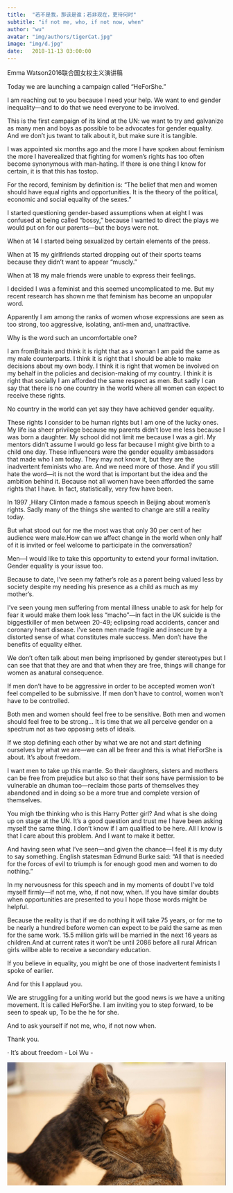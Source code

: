 ```yaml
---
title:  "若不是我，那该是谁；若非现在，更待何时"
subtitle: "if not me, who, if not now, when"
author: "wu"
avatar: "img/authors/tigerCat.jpg"
image: "img/d.jpg"
date:   2018-11-13 03:00:00
---
```


Emma Watson2016联合国女权主义演讲稿


Today we are launching a campaign called “HeForShe.”

 

I am reaching out to you because I need your help. We want to end gender inequality—and to do that we need everyone to be involved.

 

This is the first campaign of its kind at the UN: we want to try and galvanize as many men and boys as possible to be advocates for gender equality. And we don’t jus twant to talk about it, but make sure it is tangible.

 

I was appointed six months ago and the more I have spoken about feminism the more I haverealized that fighting for women’s rights has too often become synonymous with man-hating. If there is one thing I know for certain, it is that this has tostop.

 

For the record, feminism by definition is: “The belief that men and women should have equal rights and opportunities. It is the theory of the political, economic and social equality of the sexes.”

 

I started questioning gender-based assumptions when at eight I was confused at being called “bossy,” because I wanted to direct the plays we would put on for our parents—but the boys were not.

 

When at 14 I started being sexualized by certain elements of the press.

 

When at 15 my girlfriends started dropping out of their sports teams because they didn’t want to appear “muscly.”

 

When at 18 my male friends were unable to express their feelings.

 

I decided I was a feminist and this seemed uncomplicated to me. But my recent research has shown me that feminism has become an unpopular word.

 

Apparently I am among the ranks of women whose expressions are seen as too strong, too aggressive, isolating, anti-men and, unattractive.

 

Why is the word such an uncomfortable one?

 

I am fromBritain and think it is right that as a woman I am paid the same as my male counterparts. I think it is right that I should be able to make decisions about my own body. I think it is right that women be involved on my behalf in the policies and decision-making of my country. I think it is right that socially I am afforded the same respect as men. But sadly I can say that there is no one country in the world where all women can expect to receive these rights.

 

No country in the world can yet say they have achieved gender equality.

 

These rights I consider to be human rights but I am one of the lucky ones. My life isa sheer privilege because my parents didn’t love me less because I was born a daughter. My school did not limit me because I was a girl. My mentors didn’t assume I would go less far because I might give birth to a child one day. These influencers were the gender equality ambassadors that made who I am today. They may not know it, but they are the inadvertent feminists who are. And we need more of those. And if you still hate the word—it is not the word that is important but the idea and the ambition behind it. Because not all women have been afforded the same rights that I have. In fact, statistically, very few have been.

 

In 1997 ,Hilary Clinton made a famous speech in Beijing about women’s rights. Sadly many of the things she wanted to change are still a reality today.

 

But what stood out for me the most was that only 30 per cent of her audience were male.How can we affect change in the world when only half of it is invited or feel welcome to participate in the conversation?

 

Men—I would like to take this opportunity to extend your formal invitation. Gender equality is your issue too.

 

Because to date, I’ve seen my father’s role as a parent being valued less by society despite my needing his presence as a child as much as my mother’s.

 

I’ve seen young men suffering from mental illness unable to ask for help for fear it would make them look less “macho”—in fact in the UK suicide is the biggestkiller of men between 20-49; eclipsing road accidents, cancer and coronary heart disease. I’ve seen men made fragile and insecure by a distorted sense of what constitutes male success. Men don’t have the benefits of equality either.

 

We don’t often talk about men being imprisoned by gender stereotypes but I can see that that they are and that when they are free, things will change for women as anatural consequence.

 

If men don’t have to be aggressive in order to be accepted women won’t feel compelled to be submissive. If men don’t have to control, women won’t have to be controlled.

 

Both men and women should feel free to be sensitive. Both men and women should feel free to be strong… It is time that we all perceive gender on a spectrum not as two opposing sets of ideals.

 

If we stop defining each other by what we are not and start defining ourselves by what we are—we can all be freer and this is what HeForShe is about. It’s about freedom.

 

I want men to take up this mantle. So their daughters, sisters and mothers can be free from prejudice but also so that their sons have permission to be vulnerable an dhuman too—reclaim those parts of themselves they abandoned and in doing so be a more true and complete version of themselves.

 

You migh tbe thinking who is this Harry Potter girl? And what is she doing up on stage at the UN. It’s a good question and trust me I have been asking myself the same thing. I don’t know if I am qualified to be here. All I know is that I care about this problem. And I want to make it better.

 

And having seen what I’ve seen—and given the chance—I feel it is my duty to say something. English statesman Edmund Burke said: “All that is needed for the forces of evil to triumph is for enough good men and women to do nothing.”

 

In my nervousness for this speech and in my moments of doubt I’ve told myself firmly—if not me, who, if not now, when. If you have similar doubts when opportunities are presented to you I hope those words might be helpful.

 

Because the reality is that if we do nothing it will take 75 years, or for me to be nearly a hundred before women can expect to be paid the same as men for the same work. 15.5 million girls will be married in the next 16 years as children.And at current rates it won’t be until 2086 before all rural African girls willbe able to receive a secondary education.

 

If you believe in equality, you might be one of those inadvertent feminists I spoke of earlier.

 

And for this I applaud you.

 

We are struggling for a uniting world but the good news is we have a uniting movement. It is called HeForShe. I am inviting you to step forward, to be seen to speak up, To be the he for she.

 

And to ask yourself if not me, who, if not now when.

 

Thank you.

· It’s about freedom - Loi Wu -

<div class="scale"><img src="img/hugkiss.jpg"  alt="λanguage" /></div>
